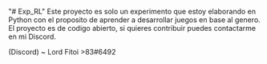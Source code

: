 "# Exp_RL" 
Este proyecto es solo un experimento que estoy elaborando en Python con el proposito de aprender a desarrollar juegos en base al genero. El proyecto es de codigo abierto, si quieres contribuir puedes contactarme en mi Discord.

(Discord) ~ Lord Fitoi >83#6492
